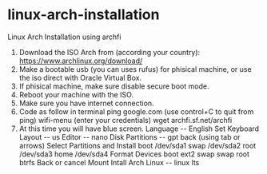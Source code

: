 # linux-arch-installation
Linux Arch Installation using archfi
1. Download the ISO Arch from (according your country):
https://www.archlinux.org/download/
2. Make a bootable usb (you can uses rufus) for phisical machine, or use the iso direct with Oracle Virtual Box.
3. If phisical machine, make sure disable secure boot mode.
4. Reboot your machine with the ISO.
5. Make sure you have internet connection.
6. Code as follow in terminal
ping google.com    (use control+C  to quit from ping)
wifi-menu   (enter your credentials)
wget archfi.sf.net/archfi
7. At this time you will have blue screen.
Language -- English
Set Keyboard Layout -- us
Editor -- nano
Disk Partitions -- gpt
back (using tab or arrows)
Select Partitions and Install
  boot /dev/sda1
  swap /dev/sda2
  root /dev/sda3
  home /dev/sda4
Format Devices
  boot ext2
  swap swap
  root btrfs
Back or cancel
Mount
  Intall Arch Linux -- linux lts
  
  
  
